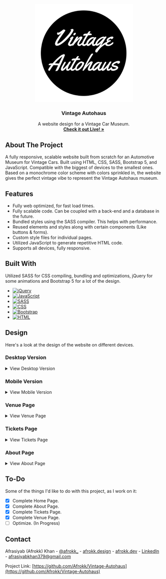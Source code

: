 <br />
<div align="center">
  <a href="https://afrokk.github.io/Vintage-Autohaus/">
    <img src="images/logo.png" alt="Logo" width="315" height="315">
  </a>

  <h3 align="center">Vintage Autohaus</h3>

  <p align="center">
    A website design for a Vintage Car Museum.
    <br />
    <a href="https://afrokk.github.io/Vintage-Autohaus/" target="_blank"><strong>Check it out Live! »</strong></a>
    <br />
  </p>
</div>

## About The Project

A fully responsive, scalable website built from scratch for an Automotive Museum for Vintage Cars. Built using HTML, CSS, SASS, Bootstrap 5, and JavaScript. Compatible with the biggest of devices to the smallest ones. Based on a monochrome color scheme with colors sprinkled in, the website gives the perfect vintage vibe to represent the Vintage Autohaus museum.

## Features

* Fully web optimized, for fast load times.
* Fully scalable code. Can be coupled with a back-end and a database in the future.
* Bundled styles using the SASS compiler. This helps with performance.
* Reused elements and styles along with certain components (Like buttons & forms).
* Custom style files for individual pages. 
* Utilized JavaScript to generate repetitive HTML code.
* Supports all devices, fully responsive.

## Built With

Utilized SASS for CSS compiling, bundling and optimizations, jQuery for some animations and Bootstrap 5 for a lot of the design.

* [![jQuery][jQuery.com]][jQuery-url]
* [![JavaScript][JavaScript.com]][JavaScript-url]
* [![SASS][SASS.com]][SASS-url]
* [![CSS][CSS.com]][CSS-url]
* [![Bootstrap][Bootstrap.com]][Bootstrap-url]
* [![HTML][html.com]][html-url]

## Design
Here's a look at the design of the website on different devices.

### Desktop Version
<details>
  <summary>View Desktop Version</summary>
  <p align="center">
    <img src="images/DesktopPreview.png">
  </p>
</details>

### Mobile Version
<details>
  <summary>View Mobile Version</summary>
  <p align="center">
    <img src="images/MobilePreview.png">
  </p>
</details>

### Venue Page
<details>
  <summary>View Venue Page</summary>
  <p align="center">
    <img src="images/MobilePreview.png">
  </p>
</details>

### Tickets Page
<details>
  <summary>View Tickets Page</summary>
  <p align="center">
    <img src="images/MobilePreview.png">
  </p>
</details>

### About Page
<details>
  <summary>View About Page</summary>
  <h3> View it LIVE by clicking <a href="">here</a></h3>
  <p align="center">
    <img src="images/MobilePreview.png">
  </p>
</details>

## To-Do
Some of the things I'd like to do with this project, as I work on it:

- [x] Complete Home Page.
- [x] Complete About Page. 
- [x] Complete Tickets Page.
- [x] Complete Venue Page. 
- [ ] Optimize. (In Progress)

## Contact

Afrasiyab (Afrokk) Khan - [@afrokk_](https://www.instagram.com/afrokk_/) - [afrokk.design](https://afrokk.design/) - [afrokk.dev](https://afrokk.dev/) - [LinkedIn](https://www.linkedin.com/in/afrasiyab-k/) - afrasiyabkhan379@gmail.com

Project Link: [https://github.com/Afrokk/Vintage-Autohaus](https://github.com/Afrokk/Vintage-Autohaus)

[product-screenshot]: images/logo.png
[Bootstrap.com]: https://img.shields.io/badge/Bootstrap-563D7C?style=for-the-badge&logo=bootstrap&logoColor=white
[Bootstrap-url]: https://getbootstrap.com
[html.com]: https://img.shields.io/static/v1?style=for-the-badge&message=HTML5&color=E34F26&logo=HTML5&logoColor=FFFFFF&label=
[html-url]: https://en.wikipedia.org/wiki/HTML
[SASS.com]: https://img.shields.io/static/v1?style=for-the-badge&message=Sass&color=CC6699&logo=Sass&logoColor=FFFFFF&label=
[SASS-url]: https://sass-lang.com/
[CSS.com]: https://img.shields.io/static/v1?style=for-the-badge&message=CSS3&color=1572B6&logo=CSS3&logoColor=FFFFFF&label=
[CSS-url]: https://developer.mozilla.org/en-US/docs/Web/CSS
[jQuery.com]: https://img.shields.io/static/v1?style=for-the-badge&message=jQuery&color=0769AD&logo=jQuery&logoColor=FFFFFF&label=
[jQuery-url]: https://jquery.com/
[JavaScript.com]: https://img.shields.io/badge/javascript-%23323330.svg?style=for-the-badge&logo=javascript&logoColor=%23F7DF1E
[JavaScript-url]: https://www.javascript.com/
